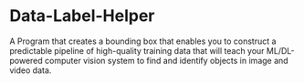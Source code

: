 # Data-Label-Helper
A Program that creates a bounding box that enables you to construct a predictable pipeline of high-quality training data that will teach your ML/DL-powered computer vision system to find and identify objects in image and video data.
